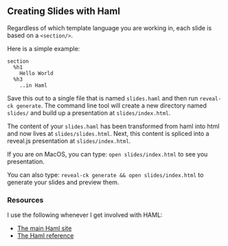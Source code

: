 ## Creating Slides with Haml

Regardless of which template language you are working in, each slide
is based on a `<section/>`.

Here is a simple example:

```haml
section
  %h1
    Hello World
  %h3
    ..in Haml
```

Save this out to a single file that is named `slides.haml` and then
run `reveal-ck generate`. The command line tool will create a new
directory named `slides/` and build up a presentation at
`slides/index.html`.

The content of your `slides.haml` has been transformed from haml into
html and now lives at `slides/slides.html`. Next, this content is
spliced into a reveal.js presentation at `slides/index.html`.

If you are on MacOS, you can type: `open slides/index.html` to see you
presentation.

You can also type: `reveal-ck generate && open slides/index.html` to
generate your slides and preview them.

### Resources

I use the following whenever I get involved with HAML:

* [The main Haml site][haml]
* [The Haml reference][haml-reference]

[haml]: http://haml.info/
[haml-reference]: http://haml.info/docs/yardoc/file.REFERENCE.html
